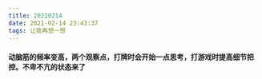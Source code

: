 ```yaml
---
title: 20210214
date: 2021-02-14 23:43:37
tags: 让我再想一想
---
```

#### 动脑筋的频率变高，两个观察点，打牌时会开始一点思考，打游戏时提高细节把控。不卑不亢的状态来了